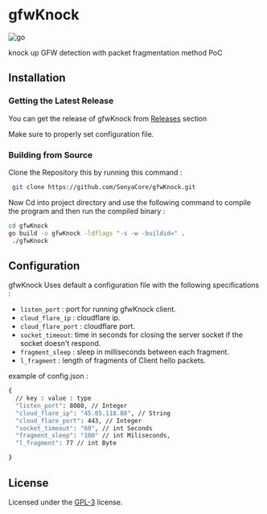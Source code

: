 # gfwKnock
![go]

knock up GFW detection with packet fragmentation method PoC

## Installation

### Getting the Latest Release
You can get the release of gfwKnock from [Releases](https://github.com/SonyaCore/gfwKnock/releases) section

Make sure to properly set configuration file.


### Building from Source
Clone the Repository this by running this command :

```bash
 git clone https://github.com/SonyaCore/gfwKnock.git
```

Now Cd into project directory and use the following command to compile the program and then run the compiled binary :

```bash
cd gfwKnock
go build -o gfwKnock -ldflags "-s -w -buildid=" .
 ./gfwKnock
```

## Configuration 
gfwKnock Uses default a configuration file with the following specifications :

* `listen_port` : port for running gfwKnock client.
* `cloud_flare_ip` : cloudflare ip.
* `cloud_flare_port` : cloudflare port.
* `socket_timeout`: time in seconds for closing the server socket if the socket doesn't respond.
* `fragment_sleep` : sleep in milliseconds between each fragment. 
* `l_fragment` : length of fragments of Client hello packets.

example of config.json :

```bash
{
  // key : value : type
  "listen_port": 8080, // Integer
  "cloud_flare_ip": "45.85.118.88", // String
  "cloud_flare_port": 443, // Integer
  "socket_timeout": "60", // int Seconds
  "fragment_sleep": "100" // int Miliseconds,
  "l_fragment": 77 // int Byte

}
```

## License

Licensed under the [GPL-3][license] license.


[license]: LICENSE
[go]: https://img.shields.io/badge/Go-cyan?logo=go


